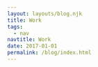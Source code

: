 ```yaml
---
layout: layouts/blog.njk
title: Work
tags:
  - nav
navtitle: Work
date: 2017-01-01
permalink: /blog/index.html
---
```

